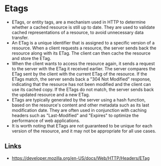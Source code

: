 # Etags

- ETags, or entity tags, are a mechanism used in HTTP to determine whether a cached resource is still up to date. They are used to validate cached representations of a resource, to avoid unnecessary data transfer.
- An ETag is a unique identifier that is assigned to a specific version of a resource. When a client requests a resource, the server sends back the resource along with its ETag. The client can then cache the resource and store the ETag.
- When the client wants to access the resource again, it sends a request to the server with the ETag it received earlier. The server compares the ETag sent by the client with the current ETag of the resource. If the ETags match, the server sends back a "304 Not Modified" response, indicating that the resource has not been modified and the client can use its cached copy. If the ETags do not match, the server sends back the updated resource and a new ETag.
- ETags are typically generated by the server using a hash function, based on the resource's content and other metadata such as its last modification date. They are often used in conjunction with caching headers such as "Last-Modified" and "Expires" to optimize the performance of web applications.
- It is worth noting that ETags are not guaranteed to be unique for each version of the resource, and it may not be appropriate for all use cases.

## Links

- https://developer.mozilla.org/en-US/docs/Web/HTTP/Headers/ETag